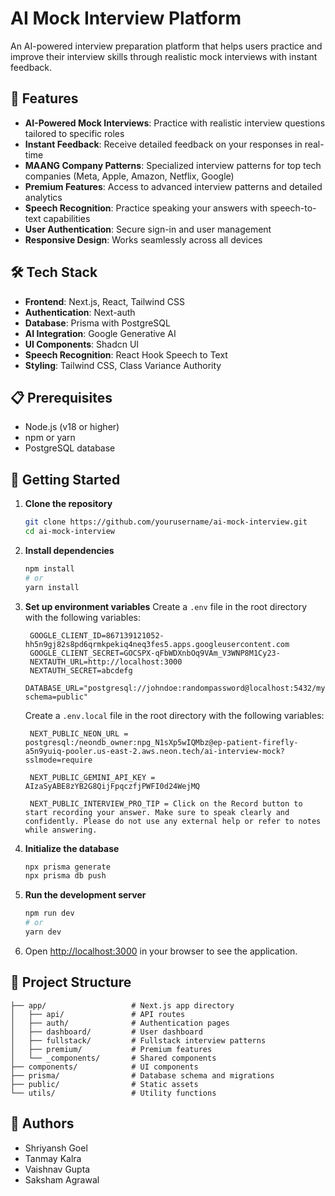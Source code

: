 # AI Mock Interview Platform

An AI-powered interview preparation platform that helps users practice and improve their interview skills through realistic mock interviews with instant feedback.

## 🚀 Features

- **AI-Powered Mock Interviews**: Practice with realistic interview questions tailored to specific roles
- **Instant Feedback**: Receive detailed feedback on your responses in real-time
- **MAANG Company Patterns**: Specialized interview patterns for top tech companies (Meta, Apple, Amazon, Netflix, Google)
- **Premium Features**: Access to advanced interview patterns and detailed analytics
- **Speech Recognition**: Practice speaking your answers with speech-to-text capabilities
- **User Authentication**: Secure sign-in and user management
- **Responsive Design**: Works seamlessly across all devices

## 🛠️ Tech Stack

- **Frontend**: Next.js, React, Tailwind CSS
- **Authentication**: Next-auth
- **Database**: Prisma with PostgreSQL
- **AI Integration**: Google Generative AI
- **UI Components**: Shadcn UI
- **Speech Recognition**: React Hook Speech to Text
- **Styling**: Tailwind CSS, Class Variance Authority

## 📋 Prerequisites

- Node.js (v18 or higher)
- npm or yarn
- PostgreSQL database

## 🚀 Getting Started

1. **Clone the repository**
   ```bash
   git clone https://github.com/yourusername/ai-mock-interview.git
   cd ai-mock-interview
   ```

2. **Install dependencies**
   ```bash
   npm install
   # or
   yarn install
   ```

3. **Set up environment variables**
   Create a `.env` file in the root directory with the following variables:
   ```
    GOOGLE_CLIENT_ID=867139121052-hh5n9gj82s8pd6qrmkpekiq4neq3fes5.apps.googleusercontent.com
    GOOGLE_CLIENT_SECRET=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
    NEXTAUTH_URL=http://localhost:3000
    NEXTAUTH_SECRET=abcdefg
    DATABASE_URL="postgresql://johndoe:randompassword@localhost:5432/mydb?schema=public"
   ```

   Create a `.env.local` file in the root directory with the following variables:
   ```
    NEXT_PUBLIC_NEON_URL = postgresql:/neondb_owner:npg_N1sXp5wIQMbz@ep-patient-firefly-a5n9yuiq-pooler.us-east-2.aws.neon.tech/ai-interview-mock?sslmode=require

    NEXT_PUBLIC_GEMINI_API_KEY = AIzaSyABE8zYB2G8QijFpqczfjPWFI0d24WejMQ

    NEXT_PUBLIC_INTERVIEW_PRO_TIP = Click on the Record button to start recording your answer. Make sure to speak clearly and confidently. Please do not use any external help or refer to notes while answering.
   ```

4. **Initialize the database**
   ```bash
   npx prisma generate
   npx prisma db push
   ```

5. **Run the development server**
   ```bash
   npm run dev
   # or
   yarn dev
   ```

6. Open [http://localhost:3000](http://localhost:3000) in your browser to see the application.

## 📁 Project Structure

```
├── app/                   # Next.js app directory
│   ├── api/               # API routes
│   ├── auth/              # Authentication pages
│   ├── dashboard/         # User dashboard
│   ├── fullstack/         # Fullstack interview patterns
│   ├── premium/           # Premium features
│   └── _components/       # Shared components
├── components/            # UI components
├── prisma/                # Database schema and migrations
├── public/                # Static assets
└── utils/                 # Utility functions
```

## 👥 Authors

- Shriyansh Goel 
- Tanmay Kalra
- Vaishnav Gupta
- Saksham Agrawal
